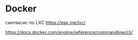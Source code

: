 # Docker
синтаксис по LXC
https://eax.me/lxc/
 
https://docs.docker.com/engine/reference/commandline/cli/
 
